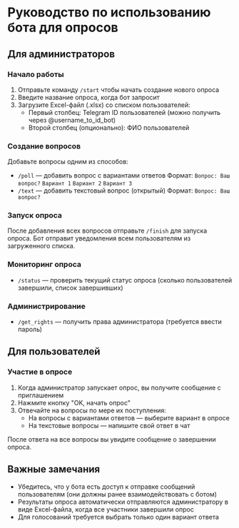 
# Руководство по использованию бота для опросов

## Для администраторов

### Начало работы
1. Отправьте команду `/start` чтобы начать создание нового опроса
2. Введите название опроса, когда бот запросит
3. Загрузите Excel-файл (.xlsx) со списком пользователей:
   - Первый столбец: Telegram ID пользователей (можно получить через @username_to_id_bot)
   - Второй столбец (опционально): ФИО пользователей

### Создание вопросов
Добавьте вопросы одним из способов:
- `/poll` — добавить вопрос с вариантами ответов
  Формат: `Вопрос: Ваш вопрос?`
  `Вариант 1`
  `Вариант 2`
  `Вариант 3`
- `/text` — добавить текстовый вопрос (открытый)
  Формат: `Вопрос: Ваш вопрос?`

### Запуск опроса
После добавления всех вопросов отправьте `/finish` для запуска опроса. Бот отправит уведомления всем пользователям из загруженного списка.

### Мониторинг опроса
- `/status` — проверить текущий статус опроса (сколько пользователей завершили, список завершивших)

### Администрирование
- `/get_rights` — получить права администратора (требуется ввести пароль)

## Для пользователей

### Участие в опросе
1. Когда администратор запускает опрос, вы получите сообщение с приглашением
2. Нажмите кнопку "OK, начать опрос"
3. Отвечайте на вопросы по мере их поступления:
   - На вопросы с вариантами ответов — выберите вариант в опросе
   - На текстовые вопросы — напишите свой ответ в чат

После ответа на все вопросы вы увидите сообщение о завершении опроса.

## Важные замечания
- Убедитесь, что у бота есть доступ к отправке сообщений пользователям (они должны ранее взаимодействовать с ботом)
- Результаты опроса автоматически отправляются администратору в виде Excel-файла, когда все участники завершили опрос
- Для голосований требуется выбрать только один вариант ответа
